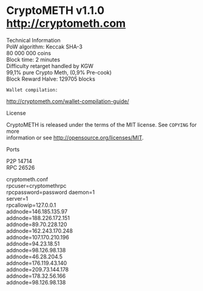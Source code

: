 CryptoMETH v1.1.0 
http://cryptometh.com
==============

Technical Information  
PoW algorithm: Keccak SHA-3  
80 000 000 coins  
Block time: 2 minutes  
Difficulty retarget handled by KGW  
99,1% pure Crypto Meth, (0,9% Pre-cook)   
Block Reward Halve: 129705 blocks   
  
    
    Wallet compilation:  
http://cryptometh.com/wallet-compilation-guide/  
  
  

License  
  

CryptoMETH is released under the terms of the MIT license. See `COPYING` for more  
information or see http://opensource.org/licenses/MIT.  
  
Ports  
  
P2P 14714  
RPC 26526   



  cryptometh.conf  
  rpcuser=cryptomethrpc  
rpcpassword=password
daemon=1  
server=1  
rpcallowip=127.0.0.1  
addnode=146.185.135.97  
addnode=188.226.172.151  
addnode=89.70.228.120  
addnode=162.243.170.248  
addnode=107.170.210.196  
addnode=94.23.18.51  
addnode=98.126.98.138  
addnode=46.28.204.5  
addnode=176.119.43.140  
addnode=209.73.144.178  
addnode=178.32.56.166  
addnode=98.126.98.138  
